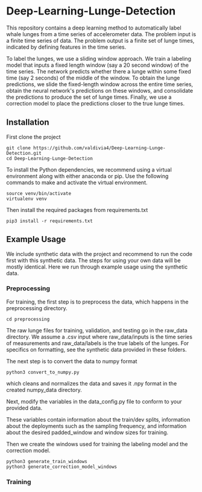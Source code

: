 # Deep-Learning-Lunge-Detection

This repository contains a deep learning method to automatically label whale lunges from a time series of accelerometer data. The problem input is a finite time series of data. The problem output is a finite set of lunge times, indicated by defining features in the time series. 

To label the lunges, we use a sliding window approach. We train a labeling model that inputs a fixed length window (say a 20 second window) of the time series. The network predicts whether there a lunge within some fixed time (say 2 seconds) of the middle of the window. To obtain the lunge predictions, we slide the fixed-length window across the entire time series, obtain the neural network's predictions on these windows, and consolidate the predictions to produce the set of lunge times. Finally, we use a correction model to place the predictions closer to the true lunge times.

## Installation

First clone the project

```
git clone https://github.com/valdivia4/Deep-Learning-Lunge-Detection.git
cd Deep-Learning-Lunge-Detection
```

To install the Python dependencies, we recommend using a virtual environment along with either anaconda or pip.  Use the following commands to make and activate the virtual environment.

```
source venv/bin/activate
virtualenv venv
```

Then install the required packages from requirements.txt

```
pip3 install -r requirements.txt
```

## Example Usage

We include synthetic data with the project and recommend to run the code first with this synthetic data. The steps for using your own data will be mostly identical. Here we run through example usage using the synthetic data.

### Preprocessing
For training, the first step is to preprocess the data, which happens in the preprocessing directory. 

```
cd preprocessing
```

The raw lunge files for training, validation, and testing go in the raw_data directory. We assume a .csv input where raw_data/inputs is the time series of measurements and raw_data/labels is the true labels of the lunges. For specifics on formatting, see the synthetic data provided in these folders.

The next step is to convert the data to numpy format

```
python3 convert_to_numpy.py
```

which cleans and normalizes the data and saves it .npy format in the created numpy_data directory.

Next, modify the variables in the data_config.py file to conform to your provided data.

These variables contain information about the train/dev splits, information about the deployments such as the sampling frequency, and information about the desired padded_window and window sizes for training.

Then we create the windows used for training the labeling model and the correction model.

```
python3 generate_train_windows
python3 generate_correction_model_windows
```

### Training




